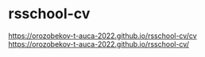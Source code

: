 # rsschool-cv

https://orozobekov-t-auca-2022.github.io/rsschool-cv/cv   
https://orozobekov-t-auca-2022.github.io/rsschool-cv/
